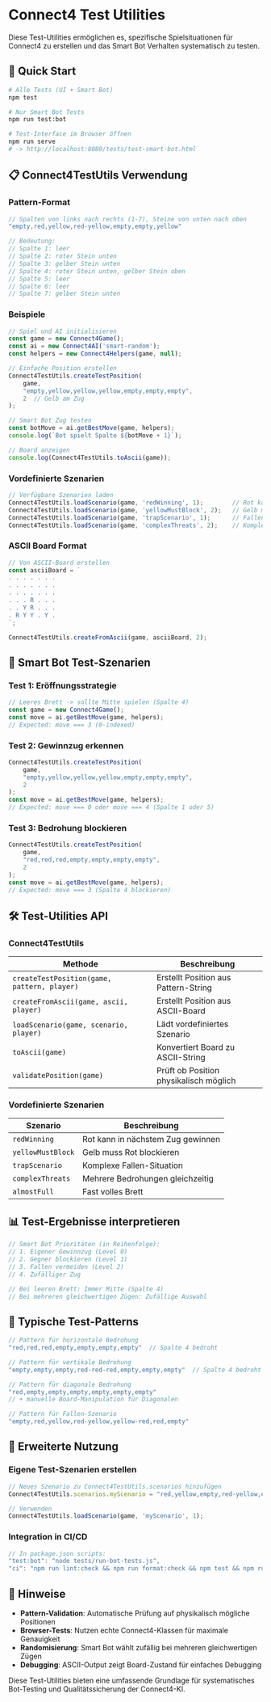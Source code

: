 # Connect4 Test Utilities

Diese Test-Utilities ermöglichen es, spezifische Spielsituationen für Connect4 zu erstellen und das Smart Bot Verhalten systematisch zu testen.

## 🚀 Quick Start

```bash
# Alle Tests (UI + Smart Bot)
npm test

# Nur Smart Bot Tests
npm run test:bot

# Test-Interface im Browser öffnen
npm run serve
# -> http://localhost:8080/tests/test-smart-bot.html
```

## 📋 Connect4TestUtils Verwendung

### Pattern-Format

```javascript
// Spalten von links nach rechts (1-7), Steine von unten nach oben
"empty,red,yellow,red-yellow,empty,empty,yellow"

// Bedeutung:
// Spalte 1: leer
// Spalte 2: roter Stein unten
// Spalte 3: gelber Stein unten  
// Spalte 4: roter Stein unten, gelber Stein oben
// Spalte 5: leer
// Spalte 6: leer
// Spalte 7: gelber Stein unten
```

### Beispiele

```javascript
// Spiel und AI initialisieren
const game = new Connect4Game();
const ai = new Connect4AI('smart-random');
const helpers = new Connect4Helpers(game, null);

// Einfache Position erstellen
Connect4TestUtils.createTestPosition(
    game, 
    "empty,yellow,yellow,yellow,empty,empty,empty", 
    2  // Gelb am Zug
);

// Smart Bot Zug testen
const botMove = ai.getBestMove(game, helpers);
console.log(`Bot spielt Spalte ${botMove + 1}`);

// Board anzeigen
console.log(Connect4TestUtils.toAscii(game));
```

### Vordefinierte Szenarien

```javascript
// Verfügbare Szenarien laden
Connect4TestUtils.loadScenario(game, 'redWinning', 1);        // Rot kann gewinnen
Connect4TestUtils.loadScenario(game, 'yellowMustBlock', 2);   // Gelb muss blockieren  
Connect4TestUtils.loadScenario(game, 'trapScenario', 1);      // Fallen-Situation
Connect4TestUtils.loadScenario(game, 'complexThreats', 2);    // Komplexe Bedrohungen
```

### ASCII Board Format

```javascript
// Von ASCII-Board erstellen
const asciiBoard = `
. . . . . . .
. . . . . . .
. . . . . . .
. . . R . . .
. . Y R . . .
. R Y Y . Y .
`;

Connect4TestUtils.createFromAscii(game, asciiBoard, 2);
```

## 🤖 Smart Bot Test-Szenarien

### Test 1: Eröffnungsstrategie
```javascript
// Leeres Brett -> sollte Mitte spielen (Spalte 4)
const game = new Connect4Game();
const move = ai.getBestMove(game, helpers);
// Expected: move === 3 (0-indexed)
```

### Test 2: Gewinnzug erkennen
```javascript
Connect4TestUtils.createTestPosition(
    game, 
    "empty,yellow,yellow,yellow,empty,empty,empty", 
    2
);
const move = ai.getBestMove(game, helpers);
// Expected: move === 0 oder move === 4 (Spalte 1 oder 5)
```

### Test 3: Bedrohung blockieren
```javascript
Connect4TestUtils.createTestPosition(
    game, 
    "red,red,red,empty,empty,empty,empty", 
    2
);
const move = ai.getBestMove(game, helpers);
// Expected: move === 3 (Spalte 4 blockieren)
```

## 🛠️ Test-Utilities API

### Connect4TestUtils

| Methode | Beschreibung |
|---------|-------------|
| `createTestPosition(game, pattern, player)` | Erstellt Position aus Pattern-String |
| `createFromAscii(game, ascii, player)` | Erstellt Position aus ASCII-Board |
| `loadScenario(game, scenario, player)` | Lädt vordefiniertes Szenario |
| `toAscii(game)` | Konvertiert Board zu ASCII-String |
| `validatePosition(game)` | Prüft ob Position physikalisch möglich |

### Vordefinierte Szenarien

| Szenario | Beschreibung |
|----------|-------------|
| `redWinning` | Rot kann in nächstem Zug gewinnen |
| `yellowMustBlock` | Gelb muss Rot blockieren |
| `trapScenario` | Komplexe Fallen-Situation |
| `complexThreats` | Mehrere Bedrohungen gleichzeitig |
| `almostFull` | Fast volles Brett |

## 📊 Test-Ergebnisse interpretieren

```javascript
// Smart Bot Prioritäten (in Reihenfolge):
// 1. Eigener Gewinnzug (Level 0)
// 2. Gegner blockieren (Level 1) 
// 3. Fallen vermeiden (Level 2)
// 4. Zufälliger Zug

// Bei leeren Brett: Immer Mitte (Spalte 4)
// Bei mehreren gleichwertigen Zügen: Zufällige Auswahl
```

## 🎯 Typische Test-Patterns

```javascript
// Pattern für horizontale Bedrohung
"red,red,red,empty,empty,empty,empty"  // Spalte 4 bedroht

// Pattern für vertikale Bedrohung  
"empty,empty,empty,red-red-red,empty,empty,empty"  // Spalte 4 bedroht

// Pattern für diagonale Bedrohung
"red,empty,empty,empty,empty,empty,empty"
// + manuelle Board-Manipulation für Diagonalen

// Pattern für Fallen-Szenario
"empty,red,yellow,red-yellow,yellow-red,red,empty"
```

## 🔧 Erweiterte Nutzung

### Eigene Test-Szenarien erstellen

```javascript
// Neues Szenario zu Connect4TestUtils.scenarios hinzufügen
Connect4TestUtils.scenarios.myScenario = "red,yellow,empty,red-yellow,empty,yellow,red";

// Verwenden
Connect4TestUtils.loadScenario(game, 'myScenario', 1);
```

### Integration in CI/CD

```javascript
// In package.json scripts:
"test:bot": "node tests/run-bot-tests.js",
"ci": "npm run lint:check && npm run format:check && npm test && npm run test:bot"
```

## 📝 Hinweise

- **Pattern-Validation**: Automatische Prüfung auf physikalisch mögliche Positionen
- **Browser-Tests**: Nutzen echte Connect4-Klassen für maximale Genauigkeit
- **Randomisierung**: Smart Bot wählt zufällig bei mehreren gleichwertigen Zügen
- **Debugging**: ASCII-Output zeigt Board-Zustand für einfaches Debugging

Diese Test-Utilities bieten eine umfassende Grundlage für systematisches Bot-Testing und Qualitätssicherung der Connect4-KI.